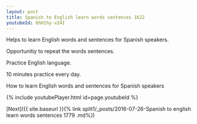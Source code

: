 ```yaml
---
layout: post
title: Spanish to English learn words sentences 1622 
youtubeId: 6hH1hy-v24I
---
```

 
 
Helps to learn English words and sentences for Spanish speakers.

Opportunitiy to repeat the words sentences. 

Practice English language. 
 
10 minutes practice every day. 
 
How to learn English words and sentences for Spanish speakers 
 
{% include youtubePlayer.html id=page.youtubeId %}
 
 
[Next]({{ site.baseurl }}{% link  split1/_posts/2016-07-26-Spanish to english learn words sentences 1779 .md%})
 
